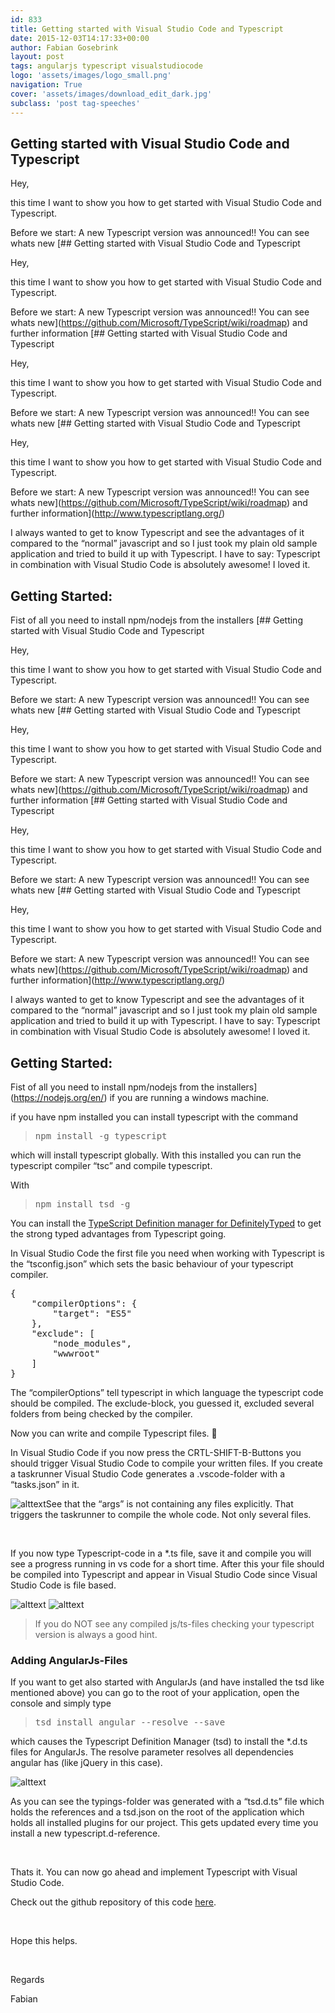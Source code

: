 ```yaml
---
id: 833
title: Getting started with Visual Studio Code and Typescript
date: 2015-12-03T14:17:33+00:00
author: Fabian Gosebrink
layout: post
tags: angularjs typescript visualstudiocode 
logo: 'assets/images/logo_small.png'
navigation: True
cover: 'assets/images/download_edit_dark.jpg'
subclass: 'post tag-speeches'
---
```


## Getting started with Visual Studio Code and Typescript

Hey,

this time I want to show you how to get started with Visual Studio Code and Typescript.

Before we start: A new Typescript version was announced!! You can see whats new [## Getting started with Visual Studio Code and Typescript

Hey,

this time I want to show you how to get started with Visual Studio Code and Typescript.

Before we start: A new Typescript version was announced!! You can see whats new](https://github.com/Microsoft/TypeScript/wiki/roadmap) and further information [## Getting started with Visual Studio Code and Typescript

Hey,

this time I want to show you how to get started with Visual Studio Code and Typescript.

Before we start: A new Typescript version was announced!! You can see whats new [## Getting started with Visual Studio Code and Typescript

Hey,

this time I want to show you how to get started with Visual Studio Code and Typescript.

Before we start: A new Typescript version was announced!! You can see whats new](https://github.com/Microsoft/TypeScript/wiki/roadmap) and further information](http://www.typescriptlang.org/) 

I always wanted to get to know Typescript and see the advantages of it compared to the &#8220;normal&#8221; javascript and so I just took my plain old sample application and tried to build it up with Typescript. I have to say: Typescript in combination with Visual Studio Code is absolutely awesome! I loved it.

## Getting Started:

Fist of all you need to install npm/nodejs from the installers [## Getting started with Visual Studio Code and Typescript

Hey,

this time I want to show you how to get started with Visual Studio Code and Typescript.

Before we start: A new Typescript version was announced!! You can see whats new [## Getting started with Visual Studio Code and Typescript

Hey,

this time I want to show you how to get started with Visual Studio Code and Typescript.

Before we start: A new Typescript version was announced!! You can see whats new](https://github.com/Microsoft/TypeScript/wiki/roadmap) and further information [## Getting started with Visual Studio Code and Typescript

Hey,

this time I want to show you how to get started with Visual Studio Code and Typescript.

Before we start: A new Typescript version was announced!! You can see whats new [## Getting started with Visual Studio Code and Typescript

Hey,

this time I want to show you how to get started with Visual Studio Code and Typescript.

Before we start: A new Typescript version was announced!! You can see whats new](https://github.com/Microsoft/TypeScript/wiki/roadmap) and further information](http://www.typescriptlang.org/) 

I always wanted to get to know Typescript and see the advantages of it compared to the &#8220;normal&#8221; javascript and so I just took my plain old sample application and tried to build it up with Typescript. I have to say: Typescript in combination with Visual Studio Code is absolutely awesome! I loved it.

## Getting Started:

Fist of all you need to install npm/nodejs from the installers](https://nodejs.org/en/) if you are running a windows machine.

if you have npm installed you can install typescript with the command

> <pre class="">npm install -g typescript</pre>

which will install typescript globally. With this installed you can run the typescript compiler &#8220;tsc&#8221; and compile typescript.

With

> <pre class="">npm install tsd -g</pre>

You can install the [TypeScript Definition manager for DefinitelyTyped](http://definitelytyped.org/tsd/) to get the strong typed advantages from Typescript going.

In Visual Studio Code the first file you need when working with Typescript is the &#8220;tsconfig.json&#8221; which sets the basic behaviour of your typescript compiler.

<pre class="lang:js decode:true ">{
	"compilerOptions": {
		"target": "ES5"
	},
	"exclude": [
        "node_modules",
        "wwwroot"
    ]
}</pre>

The &#8220;compilerOptions&#8221; tell typescript in which language the typescript code should be compiled. The exclude-block, you guessed it, excluded several folders from being checked by the compiler.

Now you can write and compile Typescript files. 🙂

In Visual Studio Code if you now press the CRTL-SHIFT-B-Buttons you should trigger Visual Studio Code to compile your written files. If you create a taskrunner Visual Studio Code generates a .vscode-folder with a &#8220;tasks.json&#8221; in it.

![alttext]({{site.baseurl}}assets/images/blogs/2015-12/fba19471-7e44-4025-8a81-8214275c2e6e.jpg)See that the &#8220;args&#8221; is not containing any files explicitly. That triggers the taskrunner to compile the whole code. Not only several files.

&nbsp;

If you now type Typescript-code in a *.ts file, save it and compile you will see a progress running in vs code for a short time. After this your file should be compiled into Typescript and appear in Visual Studio Code since Visual Studio Code is file based.

![alttext]({{site.baseurl}}assets/images/blogs/2015-12/18205430-f3c5-4907-b54f-6519c12b6fc8.jpg) ![alttext](http://offering.solutions/wp-content/uploads/2015/12/tyepscript03.jpg)

> If you do NOT see any compiled js/ts-files checking your typescript version is always a good hint.

### Adding AngularJs-Files

If you want to get also started with AngularJs (and have installed the tsd like mentioned above) you can go to the root of your application, open the console and simply type

> <pre class="">tsd install angular --resolve --save</pre>

which causes the Typescript Definition Manager (tsd) to install the *.d.ts files for AngularJs. The resolve parameter resolves all dependencies angular has (like jQuery in this case).

![alttext]({{site.baseurl}}assets/images/blogs/2015-12/3a833894-0569-4de1-909c-2a68f315018b.jpg)

As you can see the typings-folder was generated with a &#8220;tsd.d.ts&#8221; file which holds the references and a tsd.json on the root of the application which holds all installed plugins for our project. This gets updated every time you install a new typescript.d-reference.

&nbsp;

Thats it. You can now go ahead and implement Typescript with Visual Studio Code.

Check out the github repository of this code [here](https://github.com/FabianGosebrink/AspNetWebApiAngularWithTypescript).

&nbsp;

Hope this helps.

&nbsp;

Regards

Fabian
